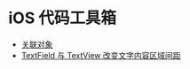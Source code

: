 # iOS 代码工具箱

- [关联对象](./association.md)
- [TextField 与 TextView 改变文字内容区域间距](./textfield-view-inset.md)

